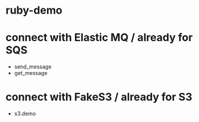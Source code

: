 # ruby-demo
# connect with Elastic MQ / already for SQS
- send_message
- get_message
# connect with FakeS3 / already for S3
- s3.demo

